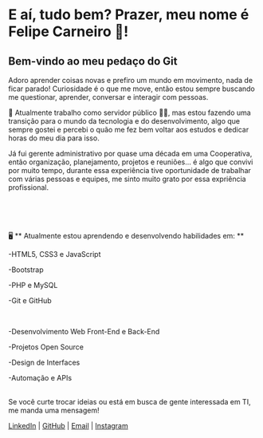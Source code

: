 # E aí, tudo bem? Prazer, meu nome é Felipe Carneiro 🐑!

## Bem-vindo ao meu pedaço do Git

<p>Adoro aprender coisas novas e prefiro um mundo em movimento, nada de ficar parado!
Curiosidade é o que me move, então estou sempre buscando me questionar, aprender, conversar e interagir com pessoas.</p>

<p>💼 Atualmente trabalho como servidor público 👮‍♂️, mas estou fazendo uma transição para o mundo da tecnologia e do desenvolvimento, algo que sempre gostei e percebi o quão me fez bem voltar aos estudos e dedicar horas do meu dia para isso.</p>

<p>Já fui gerente administrativo por quase uma década em uma Cooperativa, então organização, planejamento, projetos e reuniões... é algo que convivi por muito tempo, durante essa experiência tive oportunidade de trabalhar com várias pessoas e equipes, me sinto muito grato por essa expriência profissional.</p>
<br />
<br />
<br />
<p> 🖥️ ** Atualmente estou aprendendo e desenvolvendo habilidades em: ** </p>
<p>-HTML5, CSS3 e JavaScript</p>
<p>-Bootstrap</p>
<p>-PHP e MySQL</p>
<p>-Git e GitHub</p>
<br />
<p>-Desenvolvimento Web Front-End e Back-End</p>
<p>-Projetos Open Source</p>
<p>-Design de Interfaces</p>
<p>-Automação e APIs</p>
<br />
Se você curte trocar ideias ou está em busca de gente interessada em TI, me manda uma mensagem!


[LinkedIn](https://linkedin.com/in/felipe-carneiro-5b6108302/) | [GitHub](https://github.com/Felipe-Carneiro89) | [Email](mailto:felipesgc@yahoo.com.br) | [Instagram](https://www.instagram.com/felipesgcarneiro/profilecard/?igsh=MW83OGVnMW1rY3gybw==)









